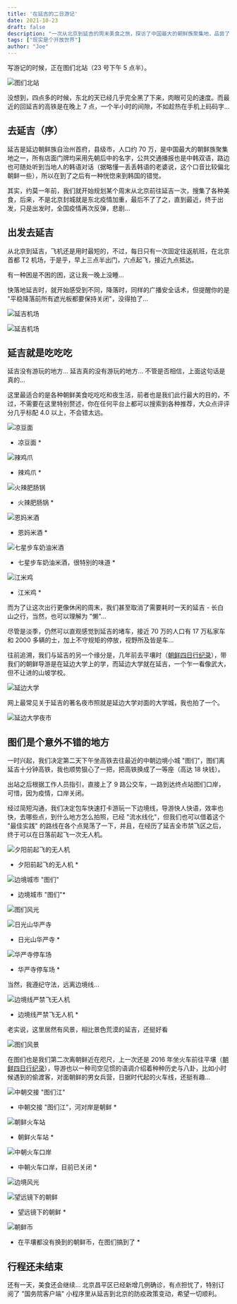```yaml
---
title: '在延吉的二日游记'
date: 2021-10-23
draft: false
description: "一次从北京到延吉的周末美食之旅，探访了中国最大的朝鲜族聚集地，品尝了地道的朝鲜美食，并意外造访了中朝边境小城图们。"
tags: ["现实是个开放世界"]
author: "Joe"
---
```



写游记的时候，正在图们北站（23 号下午 5 点半）。

![图们北站](/images/posts/yanji-two-days-trip/image-8.webp)

没想到，四点多的时候，东北的天已经几乎完全黑了下来，肉眼可见的速度。而最近的回延吉的高铁是在晚上 7 点，一个半小时的间隙，不如趁热在手机上码码字…

## 去延吉（序）

延吉是延边朝鲜族自治州首府，县级市，人口约 70 万，是中国最大的朝鲜族聚集地之一，所有店面门牌均采用先朝后中的名字，公共交通播报也是中韩双语，路边也可随处听到当地人的韩语对话（据略懂一丢丢韩语的老婆说，这个口音比较偏北朝鲜一些），所以在到了之后有一种恍惚来到韩国的错觉。

其实，约莫一年前，我们就开始规划某个周末从北京前往延吉一次，搜集了各种美食，后来，不是北京封城就是东北疫情加重，最后不了了之，直到最近，终于出发，只是出发时，全国疫情再次反弹，悲剧…

## 出发去延吉

从北京到延吉，飞机还是用时最短的，不过，每日只有一次固定往返航班，在北京首都 T2 机场，于是乎，早上三点半出门，六点起飞，接近九点抵达。

有一种困是不困的困，这让我一晚上没睡…

快落地延吉时，就开始感受到不同，降落时，同样的广播安全话术，但提醒你的是 "平稳降落前所有遮光板都要保持关闭"，没得拍了…

![延吉机场](/images/posts/yanji-two-days-trip/image-15.webp)

![延吉机场](/images/posts/yanji-two-days-trip/image-23.webp)

## 延吉就是吃吃吃

延吉没有游玩的地方…
延吉真的没有游玩的地方…
不管是否相信，上面这句话是真的…

这里最适合的是各种朝鲜美食吃吃吃和夜生活，前者也是我们此行最大的目的，不过，不需要在这里特别赘述，你在任何平台上都可以搜索到各种推荐，大众点评评分几乎标配 4.0 以上，不会错太远。

![凉豆面](/images/posts/yanji-two-days-trip/image-6.webp)
* 凉豆面 *

![辣鸡爪](/images/posts/yanji-two-days-trip/image-9.webp)
* 辣鸡爪 *

![火辣肥肠锅](/images/posts/yanji-two-days-trip/image-4.webp)
* 火辣肥肠锅 *

![恩妈米酒](/images/posts/yanji-two-days-trip/image-16.webp)
* 恩妈米酒 *

![七星步车奶油米酒](/images/posts/yanji-two-days-trip/image-2.webp)
* 七星步车奶油米酒，很特别的味道 *

![江米鸡](/images/posts/yanji-two-days-trip/image-11.webp)
* 江米鸡 *

而为了让这次出行更像休闲的周末，我们甚至取消了需要耗时一天的延吉 - 长白山之行，当然，也可以理解为 "懒"…

尽管是淡季，仍然可以直观感觉到延吉的堵车，接近 70 万的人口有 17 万私家车和 2000 多辆的士，加上不守规矩的停放，视野所及皆是车…

往前追溯，我们与延吉的另一个缘分是，几年前去平壤时（[朝鲜四日行纪录](/posts/north-korea-four-days)），带我们的朝鲜导游是在延边大学上的学，而延边大学就在延吉，一个乍一看像武大，但不让进的山坡学校。

![延边大学](/images/posts/yanji-two-days-trip/image-10.webp)

网上最常见关于延吉的著名夜市照就是延边大学对面的大学城，我也拍了一个。

![延边大学夜市](/images/posts/yanji-two-days-trip/image-3.webp)

## 图们是个意外不错的地方

一时兴起，我们决定第二天下午坐高铁去往最近的中朝边境小城 "图们"，图们离延吉十分钟高铁，我也顺势狠心了一把，把高铁换成了一等座（高达 18 块钱）。

出站之后根据工作人员指引，直接上了 9 路公交车，一路到达终点站图们口岸，可惜，因为疫情，口岸关闭。

经过简短沟通，我们决定包车快速打卡游玩一下边境线，导游快人快语，效率也快，去哪些点，到什么地方怎么拍照，已经 "流水线化"，但我们也可以借着这个 "最佳实践" 的路线在各个点晃荡了一下，并且，在经历了延吉全市禁飞区之后，终于可以在日落前起飞一次无人机。

![夕阳前起飞的无人机](/images/posts/yanji-two-days-trip/image-18.webp)
* 夕阳前起飞的无人机 *

![边境城市 "图们"](/images/posts/yanji-two-days-trip/image-19.webp)
* 边境城市 "图们"*

![图们风光](/images/posts/yanji-two-days-trip/image-14.webp)

![日光山华严寺](/images/posts/yanji-two-days-trip/image-5.webp)
* 日光山华严寺 *

![华严寺停车场](/images/posts/yanji-two-days-trip/image-1.webp)
* 华严寺停车场 *

当然，我遵纪守法，远离边境线…

![边境线严禁飞无人机](/images/posts/yanji-two-days-trip/image-12.webp)
* 边境线严禁飞无人机 *

老实说，这里居然有风景，相比景色荒漠的延吉，还挺好看

![图们风景](/images/posts/yanji-two-days-trip/image-24.webp)

在图们也是我们第二次离朝鲜近在咫尺，上一次还是 2016 年坐火车前往平壤（[朝鲜四日行纪录](/posts/north-korea-four-days)），导游也以一种司空见惯的语调介绍着种种历史与八卦，比如小时候遇到的偷渡客，对面朝鲜的男女兵营，日据时代起的火车线，还挺有趣…

![中朝交接 "图们江"](/images/posts/yanji-two-days-trip/image-22.webp)
* 中朝交接 "图们江"，河对岸是朝鲜 *

![朝鲜火车站](/images/posts/yanji-two-days-trip/image-21.webp)
* 朝鲜火车站 *

![中朝火车口岸](/images/posts/yanji-two-days-trip/image-17.webp)
* 中朝火车口岸，目前已关闭 *

![边境风光](/images/posts/yanji-two-days-trip/image-7.webp)

![望远镜下的朝鲜](/images/posts/yanji-two-days-trip/image-20.webp)
* 望远镜下的朝鲜 *

![朝鲜币](/images/posts/yanji-two-days-trip/image-13.webp)
* 在平壤都没有换到的朝鲜币，在图们搞到了 *

## 行程还未结束

还有一天，美食还会继续…
北京昌平区已经新增几例确诊，有点担忧了，特别订阅了 "国务院客户端" 小程序里从延吉到北京的防疫政策变动，希望一切顺利。